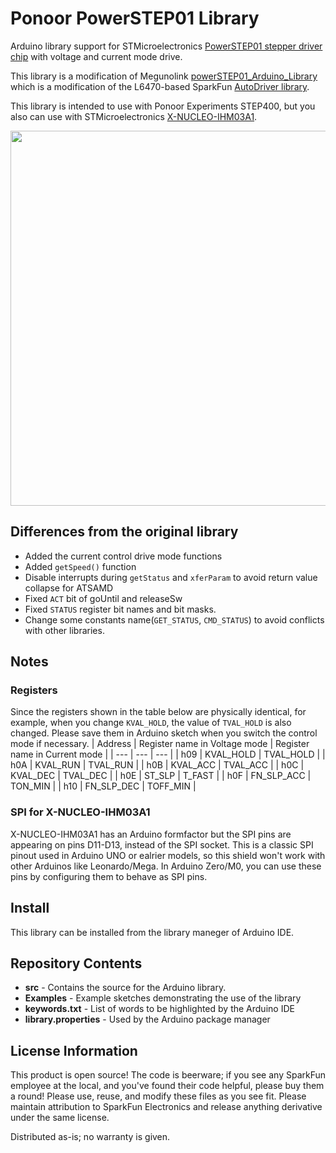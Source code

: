 Ponoor PowerSTEP01 Library
==========
Arduino library support for STMicroelectronics [PowerSTEP01 stepper driver chip](https://www.st.com/en/motor-drivers/powerstep01.html) with voltage and current mode drive.

This library is a modification of Megunolink [powerSTEP01_Arduino_Library](https://github.com/Megunolink/powerSTEP01_Arduino_Library) which is a modification of the L6470-based SparkFun [AutoDriver library](https://github.com/sparkfun/SparkFun_AutoDriver_Arduino_Library).

This library is intended to use with Ponoor Experiments STEP400, but you also can use with STMicroelectronics [X-NUCLEO-IHM03A1](https://www.st.com/en/ecosystems/x-nucleo-ihm03a1.html).

<img src="http://ponoor.com/manage/wp-content/uploads/2020/10/IMG_3852-e1603244987895.jpg" width="600" />

Differences from the original library
-------------------
- Added the current control drive mode functions
- Added `getSpeed()` function
- Disable interrupts during `getStatus` and `xferParam` to avoid return value collapse for ATSAMD
- Fixed `ACT` bit of goUntil and releaseSw
- Fixed `STATUS` register bit names and bit masks.
- Change some constants name(`GET_STATUS`, `CMD_STATUS`) to avoid conflicts with other libraries.

Notes
-------------------

### Registers
Since the registers shown in the table below are physically identical, for example, when you change `KVAL_HOLD`, the value of `TVAL_HOLD` is also changed. Please save them in Arduino sketch when you switch the control mode if necessary.
| Address | Register name in Voltage mode | Register name in Current mode |
| --- | --- | --- |
| h09 | KVAL_HOLD | TVAL_HOLD |
| h0A | KVAL_RUN | TVAL_RUN |
| h0B | KVAL_ACC | TVAL_ACC |
| h0C | KVAL_DEC | TVAL_DEC |
| h0E | ST_SLP | T_FAST |
| h0F | FN_SLP_ACC | TON_MIN |
| h10 | FN_SLP_DEC | TOFF_MIN |

### SPI for X-NUCLEO-IHM03A1
X-NUCLEO-IHM03A1 has an Arduino formfactor but the SPI pins are appearing on pins D11-D13, instead of the SPI socket. This is a classic SPI pinout used in Arduino UNO or ealrier models, so this shield won't work with other Arduinos like Leonardo/Mega. In Arduino Zero/M0, you can use these pins by configuring them to behave as SPI pins.

Install
-------------------
This library can be installed from the library maneger of Arduino IDE.

Repository Contents
-------------------
* **src** - Contains the source for the Arduino library.
* **Examples** - Example sketches demonstrating the use of the library
* **keywords.txt** - List of words to be highlighted by the Arduino IDE
* **library.properties** - Used by the Arduino package manager

License Information
-------------------
This product is open source!
The code is beerware; if you see any SparkFun employee at the local, and you've found their code helpful, please buy them a round!
Please use, reuse, and modify these files as you see fit. Please maintain attribution to SparkFun Electronics and release anything derivative under the same license.

Distributed as-is; no warranty is given.
